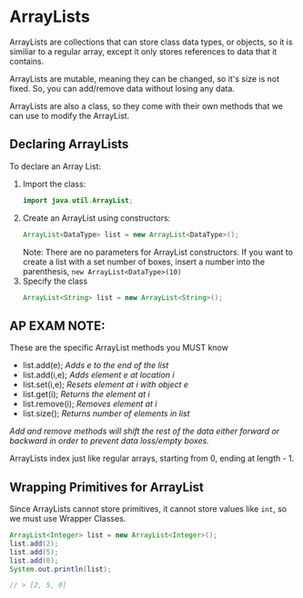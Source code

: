 # ArrayLists

ArrayLists are collections that can store class data types, or objects, so it is similiar to a regular array, except it only stores references to data that it contains. 

ArrayLists are mutable, meaning they can be changed, so it's size is not fixed. So, you can add/remove data without losing any data. 

ArrayLists are also a class, so they come with their own methods that we can use to modify the ArrayList.

## Declaring ArrayLists

To declare an Array List:
1. Import the class: 
    ``` java
    import java.util.ArrayList;
    ```
2. Create an ArrayList using constructors:
    ``` java
    ArrayList<DataType> list = new ArrayList<DataType>();
    ```
    Note: There are no parameters for ArrayList constructors. If you want to create a list with a set number of boxes, insert a number into the parenthesis, `new ArrayList<DataType>(10)`
3. Specify the class
    ``` java
    ArrayList<String> list = new ArrayList<String>();
    ```

## AP EXAM NOTE: 
These are the specific ArrayList methods you MUST know
- list.add(e); *Adds e to the end of the list*
- list.add(i,e); *Adds element e at location i*
- list.set(i,e); *Resets element at i with object e*
- list.get(i); *Returns the element at i*
- list.remove(i); *Removes element at i*
- list.size(); *Returns number of elements in list*

*Add and remove methods will shift the rest of the data either forward or backward in order to prevent data loss/empty boxes.*

ArrayLists index just like regular arrays, starting from 0, ending at length - 1. 

## Wrapping Primitives for ArrayList
Since ArrayLists cannot store primitives, it cannot store values like `int`, so we must use Wrapper Classes. 

``` java
ArrayList<Integer> list = new ArrayList<Integer>();
list.add(2);
list.add(5);
list.add(0);
System.out.println(list);

// > [2, 5, 0]
```

